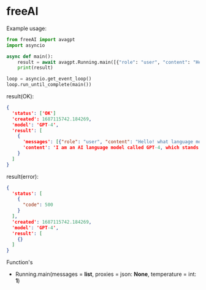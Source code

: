 # freeAI
Example usage:
```python
from freeAI import avagpt
import asyncio

async def main():
    result = await avagpt.Running.main([{"role": "user", "content": "Hello! what language model are you?"}])
    print(result)

loop = asyncio.get_event_loop()
loop.run_until_complete(main())
```

result(OK):
```json
{
  'status': ['OK']
  'created': 1687115742.184269,
  'model': 'GPT-4',
  'result': [
    {
      'messages': [{"role": "user", "content": "Hello! what language model are you?"}],
      'content': 'I am an AI language model called GPT-4, which stands for "Generative Pre-trained Transformer 3". I was created by OpenAI, and I'm one of the most advanced AI language models currently available. I can understand and respond to a wide variety of natural language queries and tasks, ranging from simple questions to complex writing and translation tasks.'
    }
  ]
}
```
result(error):
```json
{
  'status': [
    {
      "code": 500
    }
  ],
  'created': 1687115742.184269,
  'model': 'GPT-4',
  'result': [
    {}
  ]
}
```
Function's
* Running.main(messages = **list**, proxies = json: **None**, temperature = int: **1**)
